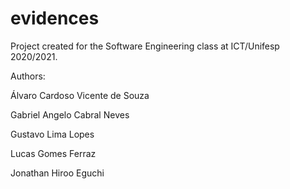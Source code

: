 # evidences

Project created for the Software Engineering class at ICT/Unifesp 2020/2021.

Authors:

Álvaro Cardoso Vicente de Souza

Gabriel Angelo Cabral Neves

Gustavo Lima Lopes

Lucas Gomes Ferraz

Jonathan Hiroo Eguchi

